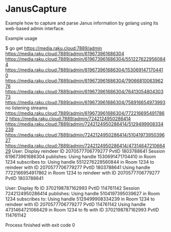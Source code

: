 # JanusCapture
Example how to capture and parse Janus information by golang using its web-based admin interface. 


Example usage

$ go get 
https://media.raku.cloud:7889/admin
https://media.raku.cloud:7889/admin/619673961686304
https://media.raku.cloud:7889/admin/619673961686304/5512276229560844
https://media.raku.cloud:7889/admin/619673961686304/1530691471704410
https://media.raku.cloud:7889/admin/619673961686304/7906681006396276
https://media.raku.cloud:7889/admin/619673961686304/7641305480430373
https://media.raku.cloud:7889/admin/619673961686304/758916654973993
no listening streams
https://media.raku.cloud:7889/admin/619673961686304/7722166954917862
https://media.raku.cloud:7889/admin/7242124950286414
https://media.raku.cloud:7889/admin/7242124950286414/5129499908334239
https://media.raku.cloud:7889/admin/7242124950286414/5104197395039627
https://media.raku.cloud:7889/admin/7242124950286414/4731464721066429
User: Display reindeer ID 2070577706779277 PvtID 1803788641  Session 619673961686304
publishes: 
Using handle 1530691471704410 in Room 1234 
subscribes to: 
Using handle 5512276229560844 in  Room 1234 to reindeer with ID 2070577706779277 PvtID 1803788641
Using handle 7722166954917862 in  Room 1234 to reindeer with ID 2070577706779277 PvtID 1803788641

User: Display fb ID 3702198787162993 PvtID 114761142  Session 7242124950286414
publishes: 
Using handle 5104197395039627 in Room 1234 
subscribes to: 
Using handle 5129499908334239 in  Room 1234 to reindeer with ID 2070577706779277 PvtID 114761142
Using handle 4731464721066429 in  Room 1234 to fb with ID 3702198787162993 PvtID 114761142


Process finished with exit code 0
